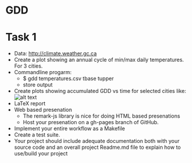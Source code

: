 # GDD

# Task 1
* Data: http://climate.weather.gc.ca 
* Create a plot showing an annual cycle of min/max daily temperatures. For 3 cities.
* Commandline progarm:
  * $ gdd temperatures.csv tbase tupper
  * store output
* Create plots showing accumulated GDD vs time for selected cities like:  
![alt text](http://www.greatnorthwestwine.com/wp-content/uploads/2016/09/walla-walla-valley-gdd-9-1-16.jpg)
* LaTeX report
* Web based presenation
  * The remark-js library is nice for doing HTML based presenations
  * Host your presenation on a gh-pages branch of GitHub.
* Implement your entire workflow as a Makefile
* Create a test suite.
* Your project should include adequate documentation both with your source code and an overall project Readme.md file to explain how to use/build your project
